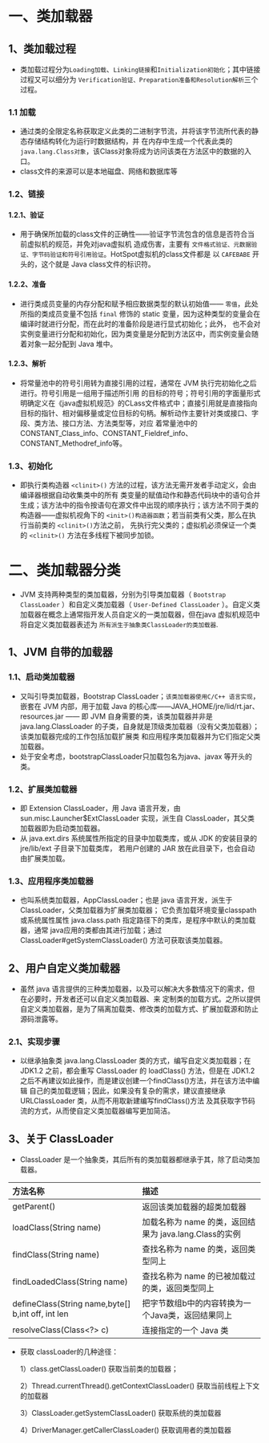 # 一、类加载器
## 1、类加载过程

- 类加载过程分为`Loading加载`、`Linking链接`和`Initialization初始化`；其中链接过程又可以细分为
`Verification验证、Preparation准备和Resolution解析`三个过程。

### 1.1 加载

- 通过类的全限定名称获取定义此类的二进制字节流，并将该字节流所代表的静态存储结构转化为运行时数据结构，并
在内存中生成一个代表此类的 `java.lang.Class对象`，该Class对象将成为访问该类在方法区中的数据的入口。
- class文件的来源可以是本地磁盘、网络和数据库等

### 1.2、链接
#### 1.2.1、验证

- 用于确保所加载的class文件的正确性——验证字节流包含的信息是否符合当前虚拟机的规范，并免对java虚拟机
造成伤害，主要有 `文件格式验证、元数据验证、字节码验证和符号引用验证`。HotSpot虚拟机的class文件都是
以 `CAFEBABE` 开头的，这个就是 Java class文件的标识符。

#### 1.2.2、准备

- 进行类成员变量的内存分配和赋予相应数据类型的默认初始值—— `零值`，此处所指的类成员变量不包括 `final`
修饰的 static 变量，因为这种类型的变量会在编译时就进行分配，而在此时的准备阶段是进行显式初始化；此外，
也不会对实例变量进行分配和初始化，因为类变量是分配到方法区中，而实例变量会随着对象一起分配到 Java 堆中。

#### 1.2.3、解析

- 将常量池中的符号引用转为直接引用的过程，通常在 JVM 执行完初始化之后进行。符号引用是一组用于描述所引用
的目标的符号；符号引用的字面量形式明确定义在《java虚拟机规范》的CLass文件格式中；直接引用就是直接指向
目标的指针、相对偏移量或定位目标的句柄。解析动作主要针对类或接口、字段、类方法、接口方法、方法类型等，对应
着常量池中的 CONSTANT_Class_info、CONSTANT_Fieldref_info、CONSTANT_Methodref_info等。

### 1.3、初始化

- 即执行类构造器 `<clinit>()` 方法的过程，该方法无需开发者手动定义，会由编译器根据自动收集类中的所有
类变量的赋值动作和静态代码块中的语句合并生成；该方法中的指令按语句在源文件中出现的顺序执行；该方法不同于类的
构造器——虚拟机视角下的 `<init>()构造器函数`；若当前类有父类，那么在执行当前类的 `<clinit>()`方法之前，
先执行完父类的；虚拟机必须保证一个类的 `<clinit>()` 方法在多线程下被同步加锁。

# 二、类加载器分类

- JVM 支持两种类型的类加载器，分别为引导类加载器（ `Bootstrap ClassLoader` ）和自定义类加载器（
`User-Defined ClassLoader` ）。自定义类加载器在概念上通常指开发人员自定义的一类加载器，但在java
虚拟机规范中将自定义类加载器表述为 `所有派生于抽象类ClassLoader的类加载器`.
## 1、JVM 自带的加载器
### 1.1、启动类加载器

- 又叫引导类加载器，Bootstrap ClassLoader；`该类加载器使用C/C++ 语言实现`，嵌套在 JVM 内部，用于加载
 Java 的核心库——JAVA_HOME/jre/lid/rt.jar、resources.jar —— 即 JVM 自身需要的类，该类加载器并非是
 java.lang.ClassLoader 的子类，自身就是顶级类加载器（没有父类加载器）；该类加载器完成的工作包括加载扩展类
 和应用程序类加载器并为它们指定父类加载器。
- 处于安全考虑，bootstrapClassLoader只加载包名为java、javax 等开头的类。

### 1.2、扩展类加载器

- 即 Extension ClassLoader，用 Java 语言开发，由 sun.misc.Launcher$ExtClassLoader 实现，派生自
ClassLoader，其父类加载器即为启动类加载器。
- 从 java.ext.dirs 系统属性所指定的目录中加载类库，或从 JDK 的安装目录的 jre/lib/ext 子目录下加载类库，
若用户创建的 JAR 放在此目录下，也会自动由扩展类加载。

### 1.3、应用程序类加载器

- 也叫系统类加载器，AppClassLoader；也是 java 语言开发，派生于 ClassLoader，父类加载器为扩展类加载器；
它负责加载环境变量classpath或系统属性属性 java.class.path 指定路径下的类库，是程序中默认的类加载器，通常
java应用的类都由其进行加载；通过ClassLoader#getSystemClassLoader() 方法可获取该类加载器。

## 2、用户自定义类加载器

- 虽然 java 语言提供的三种类加载器，以及可以解决大多数情况下的需求，但在必要时，开发者还可以自定义类加载器、来
定制类的加载方式。之所以提供自定义类加载器，是为了隔离加载类、修改类的加载方式、扩展加载源和防止源码泄露等。

### 2.1、实现步骤

- 以继承抽象类 java.lang.ClassLoader 类的方式，编写自定义类加载器；在 JDK1.2 之前，都会重写 ClassLoader
的 loadClass() 方法，但是在 JDK1.2 之后不再建议如此操作，而是建议创建一个findClass()方法，并在该方法中编辑
自己的类加载逻辑；因此，如果没有复杂的需求，建议直接继承 URLClassLoader 类，从而不用取新建编写findClass()方法
及其获取字节码流的方式，从而使自定义类加载器编写更加简洁。

## 3、关于 ClassLoader

- ClassLoader 是一个抽象类，其后所有的类加载器都继承于其，除了启动类加载器。

 | 方法名称 | 描述 |
 |:----|:----|
 | getParent() | 返回该类加载器的超类加载器 |
 | loadClass(String name) | 加载名称为 name 的类，返回结果为 java.lang.Class的实例 |
 | findClass(String name) | 查找名称为 name 的类，返回类型同上 |
 | findLoadedClass(String name) | 查找名称为 name 的已被加载过的类，返回类型同上 |
 | defineClass(String name,byte[] b,int off, int len | 把字节数组b中的内容转换为一个Java类，返回结果同上 |
 | resolveClass(Class<?> c) | 连接指定的一个 Java 类 |
 
- 获取 classLoader的几种途径：
   
   1）class.getClassLoader() 获取当前类的加载器；
   
   2）Thread.currentThread().getContextClassLoader() 获取当前线程上下文的加载器
   
   3）ClassLoader.getSystemClassLoader() 获取系统的类加载器
   
   4）DriverManager.getCallerClassLoader() 获取调用者的类加载器